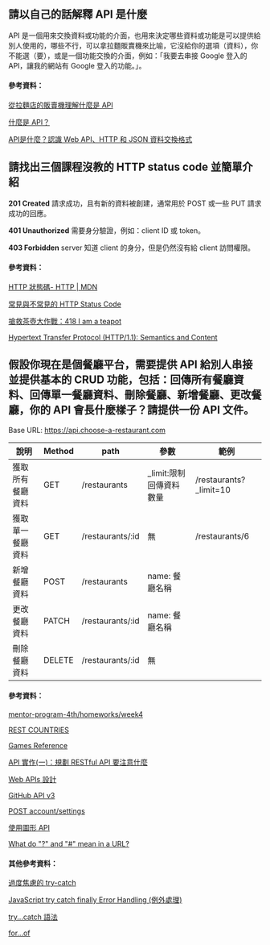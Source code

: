 ## 請以自己的話解釋 API 是什麼
API 是一個用來交換資料或功能的介面，也用來決定哪些資料或功能是可以提供給別人使用的，哪些不行，可以拿拉麵販賣機來比喻，它沒給你的選項（資料），你不能選（要），或是一個功能交換的介面，例如：「我要去串接 Google 登入的 API，讓我的網站有 Google 登入的功能。」。

#### 參考資料：

[從拉麵店的販賣機理解什麼是 API](https://medium.com/@hulitw/ramen-and-api-6238437dc544)

[什麼是 API？](https://www.youtube.com/watch?time_continue=204&v=zvKadd9Cflc&feature=emb_logo)

[API是什麼？認識 Web API、HTTP 和 JSON 資料交換格式](https://tw.alphacamp.co/blog/api-introduction-understand-web-api-http-json)


## 請找出三個課程沒教的 HTTP status code 並簡單介紹
**201 Created**
請求成功，且有新的資料被創建，通常用於 POST 或一些 PUT 請求成功的回應。

**401 Unauthorized**
需要身分驗證，例如：client ID 或 token。

**403 Forbidden**
server 知道 client 的身分，但是仍然沒有給 client 訪問權限。

#### 參考資料：

[HTTP 狀態碼- HTTP | MDN](https://developer.mozilla.org/zh-TW/docs/Web/HTTP/Status)

[常見與不常見的 HTTP Status Code](https://noob.tw/http-status-code/)

[搶救茶壺大作戰：418 I am a teapot](https://blog.techbridge.cc/2019/06/15/iam-a-teapot-418/)

[Hypertext Transfer Protocol (HTTP/1.1): Semantics and Content](https://httpwg.org/specs/rfc7231.html#status.403)


## 假設你現在是個餐廳平台，需要提供 API 給別人串接並提供基本的 CRUD 功能，包括：回傳所有餐廳資料、回傳單一餐廳資料、刪除餐廳、新增餐廳、更改餐廳，你的 API 會長什麼樣子？請提供一份 API 文件。
Base URL: https://api.choose-a-restaurant.com

| 說明 | Method | path | 參數 | 範例 |
| ---- | ---- | ---- | ---- | ---- |
| 獲取所有餐廳資料 | GET | /restaurants | _limit:限制回傳資料數量 | /restaurants?_limit=10 |
| 獲取單一餐廳資料 | GET | /restaurants/:id | 無 | /restaurants/6 |
| 新增餐廳資料 | POST | /restaurants | name: 餐廳名稱 |  |
| 更改餐廳資料 | PATCH | /restaurants/:id | name: 餐廳名稱 |  |
| 刪除餐廳資料 | DELETE | /restaurants/:id | 無 |  |

#### 參考資料：

[mentor-program-4th/homeworks/week4](https://github.com/Lidemy/mentor-program-4th/tree/master/homeworks/week4)

[REST COUNTRIES](https://restcountries.eu/#api-endpoints)

[Games Reference](https://dev.twitch.tv/docs/v5/reference/games)

[API 實作(一)：規劃 RESTful API 要注意什麼](https://noob.tw/restful-api/)

[Web APIs 設計](https://ihower.tw/cs/web-apis.html)

[GitHub API v3](https://developer.github.com/v3/)

[POST account/settings](https://developer.twitter.com/en/docs/accounts-and-users/manage-account-settings/api-reference/post-account-settings#)

[使用圖形 API](https://developers.facebook.com/docs/graph-api/using-graph-api/)

[What do "?" and "#" mean in a URL?](https://www.quora.com/What-do-and-mean-in-a-URL)


#### 其他參考資料：

[過度焦慮的 try-catch](https://ithelp.ithome.com.tw/articles/10208079)

[JavaScript try catch finally Error Handling (例外處理)](https://www.fooish.com/javascript/error-handling-try-catch-finally.html)

[try...catch 語法](https://developer.mozilla.org/zh-TW/docs/Web/JavaScript/Obsolete_Pages/Obsolete_Pages/Obsolete_Pages/%E4%BE%8B%E5%A4%96%E8%99%95%E7%90%86%E8%AA%9E%E6%B3%95/try...catch_%E8%AA%9E%E6%B3%95)

[for...of](https://developer.mozilla.org/en-US/docs/Web/JavaScript/Reference/Statements/for...of)
